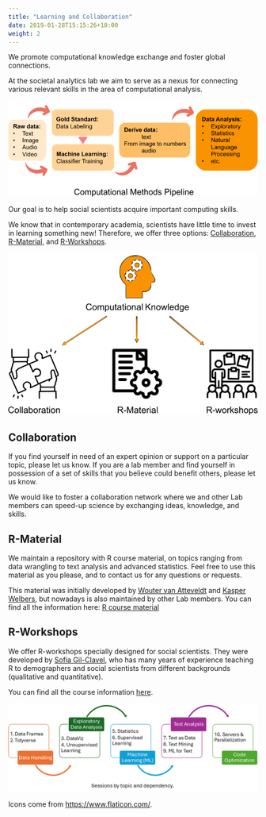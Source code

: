 ```yaml
---
title: "Learning and Collaboration"
date: 2019-01-28T15:15:26+10:00
weight: 2
---
```


We promote computational knowledge exchange and foster global connections.
<!--more-->

At the societal analytics lab we aim to serve as a nexus for connecting various relevant skills in the area of computational analysis. 

<p align="center">
  <img src="/images/illustrations/CompMethPipeline.png" />
</p>

Our goal is to help social scientists acquire important computing skills. 

We know that in contemporary academia, scientists have little time to invest in learning something new! Therefore, we offer three options: [Collaboration](#Collaboration), [R-Material](#R-Material), and [R-Workshops](#R-Workshops).

<p align="center">
  <img src="/images/illustrations/Comp_Knowledge.png" />
</p>


## Collaboration

If you find yourself in need of an expert opinion or support on a particular topic, please let us know. If you are a lab member and find yourself in possession of a set of skills that you believe could benefit others, please let us know.

We would like to foster a collaboration network where we and other Lab members can speed-up science by exchanging ideas, knowledge, and skills.

## R-Material

We maintain a repository with R course material, on topics ranging from data wrangling to text analysis and advanced statistics. Feel free to use this material as you please, and to contact us for any questions or requests.

This material was initially developed by [Wouter van Atteveldt](https://societal-analytics.nl/team/wouter-van-atteveldt/) and [Kasper Welbers](https://societal-analytics.nl/team/kasper-welbers/), but nowadays is also maintained by other Lab members. You can find all the information here: [R course material](https://github.com/ccs-amsterdam/r-course-material/tree/master)


## R-Workshops

We offer R-workshops specially designed for social scientists. They were developed by [Sofia Gil-Clavel](https://societal-analytics.nl/team/sofia-gil-clavel/), who has many years of experience teaching R to demographers and social scientists from different backgrounds (qualitative and quantitative).

You can find all the course information [here](https://github.com/SofiaG1l/R_Course/tree/master/R4SocialScientists).

<p align="center">
  <img src="https://raw.githubusercontent.com/SofiaG1l/R_Course/master/R4SocialScientists/WorkshopBuildUp.png" />
</p>







Icons come from https://www.flaticon.com/.